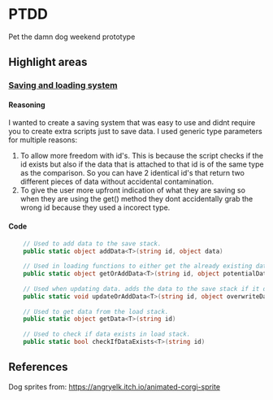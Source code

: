 # PTDD
Pet the damn dog weekend prototype


## Highlight areas
### [Saving and loading system](https://github.com/lukewhitingdev/PTDD/blob/main/Pet-the-damn-dog/Assets/SaveManager.cs)
#### Reasoning
I wanted to create a saving system that was easy to use and didnt require you to create extra scripts just to save data.
I used generic type parameters for multiple reasons:
  1. To allow more freedom with id's. This is because the script checks if the id exists but also if the data that is attached to that id is of the same type as the comparison. So      you can have 2 identical id's that return two different pieces of data without accidental contamination.
  2. To give the user more upfront indication of what they are saving so when they are using the get() method they dont accidentally grab the wrong id because they used a incorect      type.
#### Code
```C#
    // Used to add data to the save stack.
    public static object addData<T>(string id, object data)
    
    // Used in loading functions to either get the already existing data or add it to be saved if it doesnt exist.
    public static object getOrAddData<T>(string id, object potentialData)
    
    // Used when updating data. adds the data to the save stack if it doesnt already exist from the load stack.
    public static void updateOrAddData<T>(string id, object overwriteData)
    
    // Used to get data from the load stack.
    public static object getData<T>(string id)
    
    // Used to check if data exists in load stack.
    public static bool checkIfDataExists<T>(string id)
```


## References
Dog sprites from: https://angryelk.itch.io/animated-corgi-sprite
